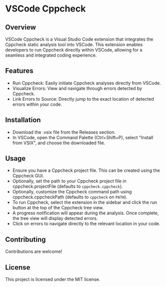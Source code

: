 # VSCode Cppcheck

## Overview

VSCode Cppcheck is a Visual Studio Code extension that integrates the Cppcheck static analysis tool into VSCode. This extension enables developers to run Cppcheck directly within VSCode, allowing for a seamless and integrated coding experience.

## Features

- Run Cppcheck: Easily initiate Cppcheck analyses directly from VSCode.
- Visualize Errors: View and navigate through errors detected by Cppcheck.
- Link Errors to Source: Directly jump to the exact location of detected errors within your code.

## Installation

- Download the .vsix file from the Releases section.
- In VSCode, open the Command Palette (Ctrl+Shift+P), select "Install from VSIX", and choose the downloaded file.

## Usage

- Ensure you have a Cppcheck project file. This can be created using the Cppcheck GUI.
- Optionally, set the path to your Cppcheck project file in cppcheck.projectFile (defaults to `cppcheck.cppcheck`).
- Optionally, customize the Cppcheck command path using cppcheck.cppcheckPath (defaults to `cppcheck` on `PATH`).
- To run Cppcheck, select the extension in the sidebar and click the run button at the top of the Cppcheck tree view.
- A progress notification will appear during the analysis. Once complete, the tree view will display detected errors.
- Click on errors to navigate directly to the relevant location in your code.

## Contributing

Contributions are welcome!

## License

This project is licensed under the MIT license.
